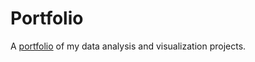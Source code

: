 # Portfolio

A [portfolio](https://linzmacd.github.io/portfolio "Lindsay's Portfolio") of my data analysis and visualization projects.